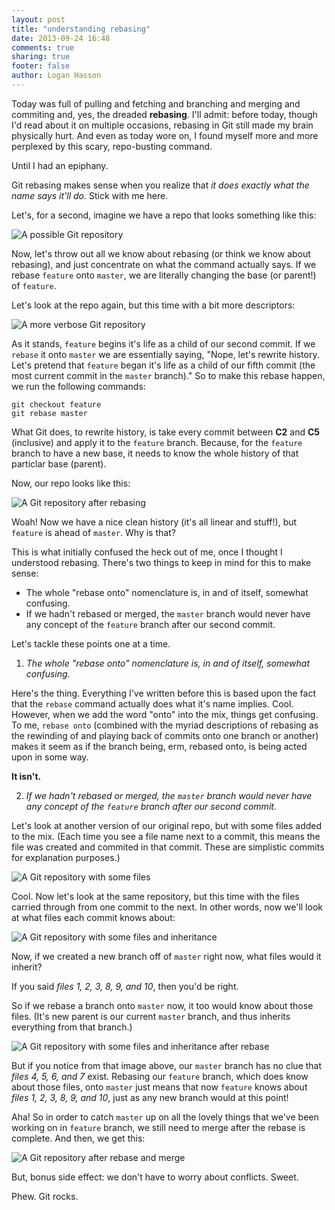 ```yaml
---
layout: post
title: "understanding rebasing"
date: 2013-09-24 16:48
comments: true
sharing: true
footer: false
author: Logan Hasson
---
```

Today was full of pulling and fetching and branching and merging and commiting and, yes, the dreaded **rebasing**. I'll admit: before today, though I'd read about it on multiple occasions, rebasing in Git still made my brain physically hurt. And even as today wore on, I found myself more and more perplexed by this scary, repo-busting command.

Until I had an epiphany.

Git rebasing makes sense when you realize that *it does exactly what the name says it'll do.* Stick with me here.

Let's, for a second, imagine we have a repo that looks something like this:

![A possible Git repository](/images/repo-1.jpg)

Now, let's throw out all we know about rebasing (or think we know about rebasing), and just concentrate on what the command actually says. If we rebase `feature` onto `master`, we are literally changing the base (or parent!) of `feature`.

Let's look at the repo again, but this time with a bit more descriptors:

![A more verbose Git repository](/images/repo-2.jpg)

As it stands, `feature` begins it's life as a child of our second commit. If we `rebase` it onto `master` we are essentially saying, "Nope, let's rewrite history. Let's pretend that `feature` began it's life as a child of our fifth commit (the most current commit in the `master` branch)." So to make this rebase happen, we run the following commands:

```
git checkout feature
git rebase master
```

What Git does, to rewrite history, is take every commit between **C2** and **C5** (inclusive) and apply it to the `feature` branch. Because, for the `feature` branch to have a new base, it needs to know the whole history of that particlar base (parent).

Now, our repo looks like this:

![A Git repository after rebasing](/images/repo-3.jpg)

Woah! Now we have a nice clean history (it's all linear and stuff!), but `feature` is ahead of `master`. Why is that?

This is what initially confused the heck out of me, once I thought I understood rebasing. There's two things to keep in mind for this to make sense:

* The whole "rebase onto" nomenclature is, in and of itself, somewhat confusing.
* If we hadn't rebased or merged, the `master` branch would never have any concept of the `feature` branch after our second commit.

Let's tackle these points one at a time.

1) *The whole "rebase onto" nomenclature is, in and of itself, somewhat confusing.*

Here's the thing. Everything I've written before this is based upon the fact that the `rebase` command actually does what it's name implies. Cool. However, when we add the word "onto" into the mix, things get confusing. To me, `rebase onto` (combined with the myriad descriptions of rebasing as the rewinding of and playing back of commits onto one branch or another) makes it seem as if the branch being, erm, rebased onto, is being acted upon in some way.

**It isn't.**

2) *If we hadn't rebased or merged, the `master` branch would never have any concept of the `feature` branch after our second commit.*

Let's look at another version of our original repo, but with some files added to the mix. (Each time you see a file name next to a commit, this means the file was created and commited in that commit. These are simplistic commits for explanation purposes.)

![A Git repository with some files](/images/repo-4.jpg)

Cool. Now let's look at the same repository, but this time with the files carried through from one commit to the next. In other words, now we'll look at what files each commit knows about:

![A Git repository with some files and inheritance](/images/repo-5.jpg)

Now, if we created a new branch off of `master` right now, what files would it inherit?

If you said *files 1, 2, 3, 8, 9, and 10*, then you'd be right.

So if we rebase a branch onto `master` now, it too would know about those files. (It's new parent is our current `master` branch, and thus inherits everything from that branch.)

![A Git repository with some files and inheritance after rebase](/images/repo-6.jpg)

But if you notice from that image above, our `master` branch has no clue that *files 4, 5, 6, and 7* exist. Rebasing our `feature` branch, which does know about those files, onto `master` just means that now `feature` knows about *files 1, 2, 3, 8, 9, and 10*, just as any new branch would at this point!

Aha! So in order to catch `master` up on all the lovely things that we've been working on in `feature` branch, we still need to merge after the rebase is complete. And then, we get this:

![A Git repository after rebase and merge](/images/repo-7.jpg)

But, bonus side effect: we don't have to worry about conflicts. Sweet.

Phew. Git rocks.